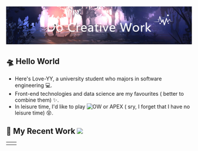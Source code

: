 <!-- insert background image -->
![avatar](https://raw.githubusercontent.com/Love-YY/Love-YY/master/src/background.png)

<!-- insert background image -->
## 🛸 Hello World
- Here's Love-YY, a university student who majors in software engineering 💻. 
- Front-end technologies and data science are my favourites ( better to combine them) ✨.
- In leisure time, I'd like to play ![OW](https://blz.nosdn.127.net/1/overwatch/images/common/overwatch.ico) or APEX ( sry, I forget that I have no leisure time) 😵.

## 🌈 My Recent Work  <img src="https://media.giphy.com/media/mGcNjsfWAjY5AEZNw6/giphy.gif" width="40">
<table>
<tr>
<td valign="top" width="50%">
<!--START_SECTION:activity-->
<!--END_SECTION:activity-->
</td>
<td valign="top" width="50%">

</td>
</tr>
</table>
